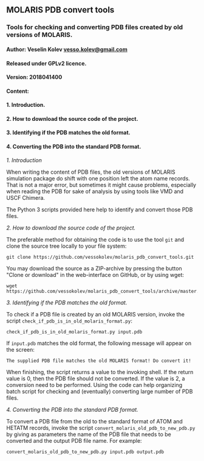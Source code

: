 ## MOLARIS PDB convert tools

### Tools for checking and converting PDB files created by old versions of MOLARIS.

#### Author: Veselin Kolev <vesso.kolev@gmail.com>
#### Released under GPLv2 licence.
#### Version: 2018041400

#### Content:

#### 1. Introduction.
#### 2. How to download the source code of the project.
#### 3. Identifying if the PDB matches the old format.
#### 4. Converting the PDB into the standard PDB format.


_1. Introduction_

When writing the content of PDB files, the old versions of MOLARIS simulation package do shift with one position left the atom name records. That is not a major error, but sometimes it might cause problems, especially when reading the PDB for sake of analysis by using tools like VMD and USCF Chimera.

The Python 3 scripts provided here help to identify and convert those PDB files.

_2. How to download the source code of the project._

The preferable method for obtaining the code is to use the tool ``git`` and clone the source tree locally to your file system:

```
git clone https://github.com/vessokolev/molaris_pdb_convert_tools.git
```

You may download the source as a ZIP-archive by pressing the button "Clone or download" in the web-interface on GitHub, or by using wget:

```
wget https://github.com/vessokolev/molaris_pdb_convert_tools/archive/master.zip
```

_3. Identifying if the PDB matches the old format._

To check if a PDB file is created by an old MOLARIS version, invoke the script ``check_if_pdb_is_in_old_molaris_format.py``:

```
check_if_pdb_is_in_old_molaris_format.py input.pdb
```

If ``input.pdb`` matches the old format, the following message will appear on the screen:

```
The supplied PDB file matches the old MOLARIS format! Do convert it!
```

When finishing, the script returns a value to the invoking shell. If the return value is 0, then the PDB file should not be converted. If the value is 2, a conversion need to be performed. Using the code can help organizing batch script for checking and (eventually) converting large number of PDB files.

_4. Converting the PDB into the standard PDB format._

To convert a PDB file from the old to the standard format of ATOM and HETATM records, invoke the script ``convert_molaris_old_pdb_to_new_pdb.py`` by giving as parameters the name of the PDB file that needs to be converted and the output PDB file name. For example:

```
convert_molaris_old_pdb_to_new_pdb.py input.pdb output.pdb
```

